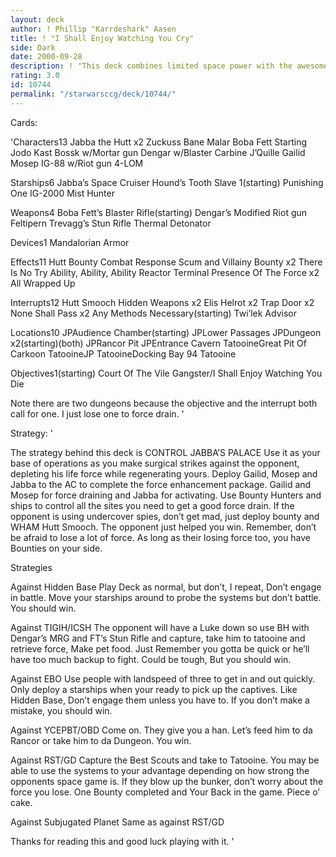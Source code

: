 ```yaml
---
layout: deck
author: ! Phillip "Karrdeshark" Aasen
title: ! "I Shall Enjoy Watching You Cry"
side: Dark
date: 2000-09-28
description: ! "This deck combines limited space power with the awesome force retrieval of the Bounty Hunters. (Jabba’s Voice) Ho hohoho Hah hahahah"
rating: 3.0
id: 10744
permalink: "/starwarsccg/deck/10744/"
---
```

Cards: 

'Characters13
Jabba the Hutt x2
Zuckuss
Bane Malar
Boba Fett Starting
Jodo Kast
Bossk w/Mortar gun
Dengar w/Blaster Carbine
J’Quille
Gailid
Mosep
IG-88 w/Riot gun
4-LOM

Starships6
Jabba’s Space Cruiser
Hound’s Tooth
Slave 1(starting)
Punishing One
IG-2000
Mist Hunter

Weapons4
Boba Fett’s Blaster Rifle(starting)
Dengar’s Modified Riot gun
Feltipern Trevagg’s Stun Rifle
Thermal Detonator

Devices1
Mandalorian Armor

Effects11
Hutt Bounty
Combat Response
Scum and Villainy
Bounty x2
There Is No Try
Ability, Ability, Ability
Reactor Terminal
Presence Of The Force x2
All Wrapped Up

Interrupts12
Hutt Smooch
Hidden Weapons x2
Elis Helrot x2
Trap Door x2
None Shall Pass x2
Any Methods Necessary(starting)
Twi’lek Advisor

Locations10
JPAudience Chamber(starting)
JPLower Passages
JPDungeon x2(starting)(both)
JPRancor Pit
JPEntrance Cavern
TatooineGreat Pit Of Carkoon
TatooineJP
TatooineDocking Bay 94
Tatooine

Objectives1(starting)
Court Of The Vile Gangster/I Shall Enjoy Watching You Die

Note there are two dungeons because the objective and the interrupt both call for one. I just lose one to force drain. '

Strategy: '

The strategy behind this deck is CONTROL JABBA’S PALACE Use it as your base of operations as you make surgical strikes against the opponent, depleting his life force while regenerating yours. Deploy Gailid, Mosep and Jabba to the AC to complete the force enhancement package. Gailid and Mosep for force draining and Jabba for activating. Use Bounty Hunters and ships to control all the sites you need to get a good force drain. If the opponent is using undercover spies, don’t get mad, just deploy bounty and WHAM Hutt Smooch. The opponent just helped you win. Remember, don’t be afraid to lose a lot of force. As long as their losing force too, you have Bounties on your side.

Strategies

Against Hidden Base
Play Deck as normal, but don’t, I repeat, Don’t engage in battle. Move your starships around to probe the systems but don’t battle. You should win.

Against TIGIH/ICSH
The opponent will have a Luke down so use BH with Dengar’s MRG and FT’s Stun Rifle and capture, take him to tatooine and retrieve force, Make pet food. Just Remember you gotta be quick or he’ll have too much backup to fight. Could be tough, But you should win.

Against EBO
Use people with landspeed of three to get in and out quickly. Only deploy a starships when your ready to pick up the captives. Like Hidden Base, Don’t engage them unless you have to. If you don’t make a mistake, you should win.

Against YCEPBT/OBD
Come on. They give you a han. Let’s feed him to da Rancor or take him to da Dungeon. You win.

Against RST/GD
Capture the Best Scouts and take to Tatooine. You may be able to use the systems to your advantage depending on how strong the opponents space game is. If they blow up the bunker, don’t worry about the force you lose. One Bounty completed and Your Back in the game. Piece o’ cake.

Against Subjugated Planet
Same as against RST/GD

Thanks for reading this and good luck playing with it. '
